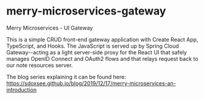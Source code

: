 # merry-microservices-gateway
Merry Microservices - UI Gateway

This is a simple CRUD front-end gateway application with Create React App, TypeScript, and Hooks. The JavaScript is served up by Spring Cloud Gateway--acting as a light server-side proxy for the React UI that safely manages OpenID Connect and OAuth2 flows and that relays request back to our note resources server.

The blog series explaining it can be found here: https://sdoxsee.github.io/blog/2019/12/17/merry-microservices-an-introduction
